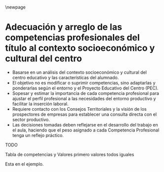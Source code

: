 \newpage

# Adecuación y arreglo de las competencias profesionales del título al contexto socioeconómico y cultural del centro

*   Basarse en un análisis del contexto socioeconómico y cultural del centro educativo y las características del alumnado.
*   El objetivo no es modificar o suprimir competencias, sino adaptarlas y ponderarlas según el entorno y el Proyecto Educativo del Centro (PEC).
*   Sopesar y estimar la importancia de cada competencia profesional para ajustar el perfil profesional a las necesidades del entorno productivo y facilitar la inserción laboral.
*   Requiere contacto con los Consejos Territoriales y la visión de los prospectores de empresas para establecer una consulta directa con el sector productivo.
*   Las decisiones tomadas deben reflejarse en el desarrollo del trabajo en el aula, haciendo que el peso asignado a cada Competencia Profesional tenga un reflejo práctico.

TODO

Tabla de competencias y Valores primero valores todos iguales

Esta en el ejemplo.
